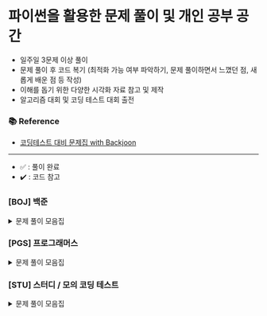 # 파이썬을 활용한 문제 풀이 및 개인 공부 공간

- 일주일 3문제 이상 풀이
- 문제 풀이 후 코드 복기 (최적화 가능 여부 파악하기, 문제 풀이하면서 느꼈던 점, 새롭게 배운 점 등 작성)
- 이해를 돕기 위한 다양한 시각화 자료 참고 및 제작
- 알고리즘 대회 및 코딩 테스트 대회 출전

### 📚 Reference
- [코딩테스트 대비 문제집 with Backjoon](https://github.com/tony9402/baekjoon)

---
- ✅ : 풀이 완료
- ✔️ : 코드 참고

### [BOJ] 백준

<details>
	<summary>문제 풀이 모음집</summary>
  </br>
	
  |코드 번호|이름|난이도|풀이 유형|풀이 코드|풀이 시간|상태|
  |:------:|:------|:------:|:------|:------|:------|:------:|
  |**_18258_**|	[큐2](https://www.acmicpc.net/problem/18258)|	실버 4|	`자료 구조`|	[18258_큐2.py](./[BOJ]/자료구조/18258_큐2.py)|	00:10:00.00|	✅|
  |**_10828_**|	[스택](https://www.acmicpc.net/problem/10828)|	실버 4|	`자료 구조`|	[10828_스택.py](./[BOJ]/자료구조/10828_스택.py)|	00:05:36.22|	✅|
  |**_1927_**|	★ [최소 힙](https://www.acmicpc.net/problem/1927)|	실버 2|	`자료 구조`|	[1927_최소힙.py](./[BOJ]/자료구조/1927_최소힙.py)|	00:04:39.75|	✅|
  |**_21922_**|	[학부 연구생 민상](https://www.acmicpc.net/problem/21922)|	골드 5|	`시뮬레이션`|	[21922_학부연구생민상.py](./[BOJ]/시뮬레이션/21922_학부연구생민상.py)|	01:07:49.42|	✅|
  |**_14503_**|	[로봇 청소기](https://www.acmicpc.net/problem/14503)|	골드 5|	`시뮬레이션`|	[14503_로봇청소기.py](./[BOJ]/시뮬레이션/14503_로봇청소기.py)|	00:26:31.48|	✅|
  |**_2529_**|	[부등호](https://www.acmicpc.net/problem/2529)|	실버 1|	`백 트래킹`|	[2529_부등호.py](./[BOJ]/백트래킹/2529_부등호.py)|	00:35:18.00|	✔️|
  |**_15686_**|	[치킨 배달](https://www.acmicpc.net/problem/15686)|	골드 5|	`백 트래킹`|	[15686_치킨배달.py](./[BOJ]/백트래킹/15686_치킨배달.py)|	01:13:04.00|	✔️|
  |**_9663_**|	★ [N-Queens](https://www.acmicpc.net/problem/9663)|	골드 4|	`백 트래킹`|	[9663_NQueens.py](./[BOJ]/백트래킹/9663_NQueens.py)|	00:54:16.97|	✅|
  |**_1003_**|	[피보나치 함수](https://www.acmicpc.net/problem/1003)|	실버 3|	`동적 프로그래밍`|	[1003_피보나치함수.py](./[BOJ]/동적프로그래밍/1003_피보나치함수.py)|	00:10:45.00|	✅|
  |**_11726_**|	[2xn 타일링](https://www.acmicpc.net/problem/11726)|	실버 3|	`동적 프로그래밍`|	[11726_2xn타일링.py](./[BOJ]/동적프로그래밍/11726_2xn타일링.py)|	00:10:56.31|	✅|
  |**_1912_**|	★ [연속 합](https://www.acmicpc.net/problem/1912)|	실버 2|	`동적 프로그래밍`|	[1912_연속합.py](./[BOJ]/동적프로그래밍/1912_연속합.py)|	00:17:34.18|	✔️|
  |**_11053_**|	★ [가장 긴 증가하는 부분 수열](https://www.acmicpc.net/problem/11053)|	실버 2|	`동적 프로그래밍`|	[11053_가장긴증가하는부분수열.py](./[BOJ]/동적프로그래밍/11053_가장긴증가하는부분수열.py)|	00:18:52.10|	✔️|
  |**_9251_**|	★ [LCS](https://www.acmicpc.net/problem/9251)|	골드 5|	`동적 프로그래밍`|	[9251_LCS.py](./[BOJ]/동적프로그래밍/9251_LCS.py)|	00:47:57.00|	✔️|
  |**_12865_**|	★ [평범한 배낭](https://www.acmicpc.net/problem/12865)|	골드 5|	`동적 프로그래밍`|	[12865_평범한배낭.py](./[BOJ]/동적프로그래밍/12865_평범한배낭.py)|	01:31:24.35|	✔️|
  |**_12852_**|	★ [1로 만들기 2](https://www.acmicpc.net/problem/12852)|	골드 5|	`동적 프로그래밍`|	[12852_1로만들기2.py](./[BOJ]/동적프로그래밍/12852_1로만들기2.py)|	00:38:30.09|	✅|
  |**_15486_**|	★ [퇴사2](https://www.acmicpc.net/problem/15486)|	골드 5|	`동적 프로그래밍`|	[15486_퇴사2.py](./[BOJ]/동적프로그래밍/15486_퇴사2.py)|	00:41:32.01|	✔️|
  |**_1018_**|	[체스판 다시 칠하기](https://www.acmicpc.net/problem/1018)|	실버 4|	`완전 탐색`|	[1018_체스판다시칠하기.py](./[BOJ]/완전탐색/1018_체스판다시칠하기.py)|	00:16:59.00|	✅|
  |**_1051_**|	[숫자 정사각형](https://www.acmicpc.net/problem/1051)|	실버 3|	`완전 탐색`|	[1051_숫자정사각형.py](./[BOJ]/완전탐색/1051_숫자정사각형.py)|	00:25:18.00|	✅|
  |**_2615_**|	★ [오목](https://www.acmicpc.net/problem/2529)|	실버 1|	`완전 탐색`|	[2615_오목.py](./[BOJ]/완전탐색/2615_오목.py)|	01:06:54.00|	✅|
  |**_2776_**|	[암기왕](https://www.acmicpc.net/problem/2776)|	실버 4|	`이분 탐색`|	[2776_암기왕.py](./[BOJ]/이분탐색/2776_암기왕.py)|	00:10:46.00|	✅|
  |**_11663_**|	[선분위의 점](https://www.acmicpc.net/problem/11663)|	실버 3|	`이분 탐색`|	[11663_선분위의점.py](./[BOJ]/이분탐색/11663_선분위의점.py)|	00:26:40.00|	✅|
  |**_1654_**|	[랜선자르기](https://www.acmicpc.net/problem/1654)|	실버 2|	`이분 탐색`|	[1654_랜선자르기.py](./[BOJ]/이분탐색/1654_랜선자르기.py)|	00:17:01.00|	✅|
  |**_2343_**|	[기타 레슨](https://www.acmicpc.net/problem/2343)|	실버 1|	`이분 탐색`|	[2343_기타레슨.py](./[BOJ]/이분탐색/2343_기타레슨.py)|	00:24:06.00|	✅|
  |**_17503_**|	★ [맥주 축제](https://www.acmicpc.net/problem/17503)|	실버 1|	`이분 탐색`|	[17503_맥주축제.py](./[BOJ]/이분탐색/17503_맥주축제.py)|	00:54:04.00|	✔️|
  |**_22871_**|	★ [징검다리 건너기](https://www.acmicpc.net/problem/22871)|	실버 1|	`이분 탐색`|	[22871_징검다리건너기.py](./[BOJ]/이분탐색/22871_징검다리건너기.py)|	01:13:16.57|	✔️|
  |**_1450_**|	★ [냅색 문제](https://www.acmicpc.net/problem/1450)|	골드 1|	`이분 탐색`|	[1450_냅섹문제.py](./[BOJ]/이분탐색/1450_냅섹문제.py)|	00:44:10.57|	✔️|
  |**_2470_**|	[두 용액](https://www.acmicpc.net/problem/2470)|	골드 5|	`투 포인터`|	[2470_두용액.py](./[BOJ]/투포인터/2470_두용액.py)|	00:29:08.00|	✅|
  |**_1260_**|	[DFS와 BFS](https://www.acmicpc.net/problem/1260)|	실버 2|	`그래프`|	[1260_DFS와BFS.py](./[BOJ]/그래프/1260_DFS와BFS.py)|	00:29:17.00|	✅|
  |**_1012_**|	[유기농 배추](https://www.acmicpc.net/problem/1012)|	실버 2|	`그래프`|	[1012_유기농배추.py](./[BOJ]/그래프/1012_유기농배추.py)|	00:07:48.38|	✅|
  |**_1697_**|	[숨바꼭질](https://www.acmicpc.net/problem/1697)|	실버 1|	`그래프`|	[1697_숨바꼭질.py](./[BOJ]/그래프/1697_숨바꼭질.py)|	00:31:22.00|	✅|
  |**_2667_**|	[단지 번호 붙이기](https://www.acmicpc.net/problem/2667)|	실버 1|	`그래프`|	[2667_단지번호붙이기.py](./[BOJ]/그래프/2667_단지번호붙이기.py)|	00:23:30.00| ✅|
  |**_1325_**|	[효율적인 해킹](https://www.acmicpc.net/problem/1325)|	실버 1|	`그래프`|	[1325_효율적인해킹.py](./[BOJ]/그래프/1325_효율적인해킹.py)|	00:19:50.00|	✅|
  |**_1707_**|	[이분 그래프](https://www.acmicpc.net/problem/1707)|	골드 4|	`그래프`|	[1707_이분그래프.py](./[BOJ]/그래프/1707_이분그래프.py)|	00:43:30.00|	✔️|
  |**_2573_**|	[빙산](https://www.acmicpc.net/problem/2573)|	골드 4|	`그래프`|	[2573_빙산.py](./[BOJ]/그래프/2573_빙산.py)|	00:19:26.03|	✅|
  |**_10282_**|	★ [해킹](https://www.acmicpc.net/problem/10282)|	골드 4|	`그래프`|	[10282_해킹.py](./[BOJ]/그래프/10282_해킹.py)|	00:10:28.93|	✅|
  |**_1753_**|	★ [최단경로](https://www.acmicpc.net/problem/1753)|	골드 4|	`그래프`|	[1753_최단경로.py](./[BOJ]/그래프/1753_최단경로.py)|	00:20:07.78|	✅|
  |**_16118_**|	★ [달빛 여우](https://www.acmicpc.net/problem/16118)|	골드 1|	`그래프`|	[16118_달빛여우.py](./[BOJ]/그래프/16118_달빛여우.py)|	00:55:37.00|	✔️|
  |**_27961_**|	[고양이는 많을수록 좋다](https://www.acmicpc.net/problem/27961)|	브론즈 1|	`그리디`|	[27961_고양이는많을수록좋다.py](./[BOJ]/그리디/27961_고양이는많을수록좋다.py)|	00:09:23.00|	✅|
  |**_11399_**|	[ATM](https://www.acmicpc.net/problem/11399)|	실버 4|	`그리디`|	[11399_ATM.py](./[BOJ]/그리디/11399_ATM.py)|	00:15:18.00|	✅|
  |**_12933_**|	[오리](https://www.acmicpc.net/problem/12933)|	실버 2|	`그리디`|	[12933_오리.py](./[BOJ]/그리디/12933_오리.py)|	00:35:52.00|	✔️|
  |**_1946_**|	[신입 사원](https://www.acmicpc.net/problem/1946)|	실버 1|	`그리디`|	[1946_신입사원.py](./[BOJ]/그리디/1946_신입사원.py)|	00:15:40.00|	✅|
  |**_1931_**|	★ [회의실 배정](https://www.acmicpc.net/problem/1931)|	골드 5|	`그리디`|	[1931_회의실배정.py](./[BOJ]/그리디/1931_회의실배정.py)|	00:08:39.91|	✅|
  |**_19598_**|	★ [최소 회의실 개수](https://www.acmicpc.net/problem/19598)|	골드 5|	`그리디`|	[19598_최소회의실개수.py](./[BOJ]/그리디/19598_최소회의실개수.py)|	01:15:27.00|	✔️|
  |**_1781_**|	★ [컵라면](https://www.acmicpc.net/problem/1781)|	골드 2|	`그리디`|	[1781_컵라면.py](./[BOJ]/그리디/1781_컵라면.py)|	00:23:03.00|	✅|
</details>



### [PGS] 프로그래머스

<details>
	<summary>문제 풀이 모음집</summary>
  </br>
  
  |코드 번호|이름|난이도|풀이 유형|풀이 코드|풀이 시간|상태|
  |:------:|:------|:------:|:------|:------|:------|:------:|
  |**_92343_**|	[양과 늑대](https://school.programmers.co.kr/learn/courses/30/lessons/92343)|	Lv. 3|	`완전 탐색`|	[양과늑대.py](./[PGS]/양과늑대.py)|	00:00:00.00|	✔️|
  |**_12906_**|	[같은 숫자는 싫어](https://school.programmers.co.kr/learn/courses/30/lessons/12906)|	Lv. 1|	`자료 구조`|	[1_같은숫자는싫어.py](./[PGS]/자료구조/1_같은숫자는싫어.py)|	00:02:50.30|	✅|
  |**_42586_**|	[기능 개발](https://school.programmers.co.kr/learn/courses/30/lessons/42586)|	Lv. 2|	`자료 구조`|	[2_기능개발.py](./[PGS]/자료구조/2_기능개발.py)|	00:17:51.46|	✅|
  |**_12909_**|	[올바른 괄호](https://school.programmers.co.kr/learn/courses/30/lessons/12909)|	Lv. 2|	`자료 구조`|	[3_올바른괄호.py](./[PGS]/자료구조/3_올바른괄호.py)|	00:05:07.88|	✅|
  |**_42587_**|	[프로세스](https://school.programmers.co.kr/learn/courses/30/lessons/42587)|	Lv. 2|	`자료 구조`|	[4_프로세스.py](./[PGS]/자료구조/4_프로세스.py)|	00:12:06.44|	✅|
  |**_42583_**|	★ [다리를 지나는 트럭](https://school.programmers.co.kr/learn/courses/30/lessons/42583)|	Lv. 2|	`자료 구조`|	[5_다리를지나는트럭.py](./[PGS]/자료구조/5_다리를지나는트럭.py)|	00:57:47.70|	✅|
  |**_42584_**|	★ [주식 가격](https://school.programmers.co.kr/learn/courses/30/lessons/42584)|	Lv. 2|	`자료 구조`|	[6_주식가격.py](./[PGS]/자료구조/6_주식가격.py)|	00:27:52.10|	✅|
  |**_42626_**|	[더맵게](https://school.programmers.co.kr/learn/courses/30/lessons/42626)|	Lv. 2|	`자료 구조`|	[42626_더맵게.py](./[PGS]/자료구조/42626_더맵게.py)|	00:12:01.10|	✅|
  |**_86491_**|	[최소 직사각형](https://school.programmers.co.kr/learn/courses/30/lessons/86491)|	Lv. 1|	`완전 탐색`|	[1_최소직사각형.py](./[PGS]/완전탐색/1_최소직사각형.py)|	00:33:11.71|	✅|
  |**_42840_**|	[모의고사](https://school.programmers.co.kr/learn/courses/30/lessons/42840)|	Lv. 1|	`완전 탐색`|	[2_모의고사.py](./[PGS]/완전탐색/2_모의고사.py)|00:12:53.97|	✅|
  |**_42839_**|	[소수 찾기](https://school.programmers.co.kr/learn/courses/30/lessons/42839)|	Lv. 2|	`완전 탐색`|	[3_소수찾기.py](./[PGS]/완전탐색/3_소수찾기.py)|	00:09:45.89|	✅|
  |**_42842_**|	[카펫](https://school.programmers.co.kr/learn/courses/30/lessons/42842)|	Lv. 2|	`완전 탐색`|	[4_카펫.py](./[PGS]/완전탐색/4_카펫.py)|	00:14:31.14|	✅|
  |**_87946_**|	★ [피로도](https://school.programmers.co.kr/learn/courses/30/lessons/87946)|	Lv. 2|	`완전 탐색`|	[5_피로도.py](./[PGS]/완전탐색/5_피로도.py)|	00:25:18.70|	✅|
  |**_86971_**|	★ [전력망을 둘로 나누기](https://school.programmers.co.kr/learn/courses/30/lessons/86971)|	Lv. 2|	`완전 탐색`|	[6_전력망을둘로나누기.py](./[PGS]/완전탐색/6_전력망을둘로나누기.py)|	00:55:45.07|	✅|
  |**_84512_**|	[모음 사전](https://school.programmers.co.kr/learn/courses/30/lessons/84512)|	Lv. 2|	`완전 탐색`|	[7_모음사전.py](./[PGS]/완전탐색/7_모음사전.py)|	00:37:54.06|	✅|
  |**_43165_**|	[타겟 넘버](https://school.programmers.co.kr/learn/courses/30/lessons/43165)|	Lv. 2|	`그래프`|	[1_타겟넘버.py](./[PGS]/그래프/1_타겟넘버.py)|	00:08:53.32|	✅|
  |**_43162_**|	[네트워크](https://school.programmers.co.kr/learn/courses/30/lessons/43162)|	Lv. 3|	`그래프`|	[2_네트워크.py](./[PGS]/그래프/2_네트워크.py)|  00:07:38.24|	✅|
  |**_1844_**|	[게임 맵 최단 거리](https://school.programmers.co.kr/learn/courses/30/lessons/1844)|	Lv. 2|	`그래프`|	[3_게임맵최단거리.py](./[PGS]/그래프/3_게임맵최단거리.py)|	00:13:24.78|	✅|
  |**_43163_**|	★ [단어 변환](https://school.programmers.co.kr/learn/courses/30/lessons/43163)|	Lv. 3|	`그래프`|	[4_단어변환.py](./[PGS]/그래프/4_단어변환.py)|	00:14:02.94|	✅|
  |**_87694_**|	★ [아이템 줍기](https://school.programmers.co.kr/learn/courses/30/lessons/87694)|	Lv. 3|	`그래프`|	[5_아이템줍기.py](./[PGS]/그래프/5_아이템줍기.py)|	01:18:22.23|	✔️|
  |**_43164_**|	★ [여행 경로](https://school.programmers.co.kr/learn/courses/30/lessons/43164)|	Lv. 3|	`그래프`|	[6_여행경로.py](./[PGS]/그래프/6_여행경로.py)|	00:40:12.60|	✅|
  |**_84021_**|	★ [퍼즐 조각 채우기](https://school.programmers.co.kr/learn/courses/30/lessons/84021)|	Lv. 3|	`그래프`|	[7_퍼즐조각채우기.py](./[PGS]/그래프/7_퍼즐조각채우기.py)|	02:27:06.48|	✔️|
  |**_1845_**|	[폰켓몬](https://school.programmers.co.kr/learn/courses/30/lessons/1845)|	Lv. 1|	`해시`|	[1_폰켓몬.py](./[PGS]/해시/1_폰켓몬.py)|	00:09:18.80|	✅|
  |**_42576_**|	[완주하지 못한 선수](https://school.programmers.co.kr/learn/courses/30/lessons/42576)|	Lv. 1|	`해시`|	[2_완주하지못한선수.py](./[PGS]/해시/2_완주하지못한선수.py)|  00:05:28.41|	✅|
  |**_42577_**|	[전화번호 목록](https://school.programmers.co.kr/learn/courses/30/lessons/42577)|	Lv. 2|	`해시`|	[3_전화번호목록.py](./[PGS]/해시/3_전화번호목록.py)|	00:12:00.07|	✅|
  |**_42578_**|	[의상](https://school.programmers.co.kr/learn/courses/30/lessons/42578)|	Lv. 2|	`해시`|	[4_의상.py](./[PGS]/해시/4_의상.py)|	00:16:01.22|	✅|
  |**_42579_**|	[베스트 앨범](https://school.programmers.co.kr/learn/courses/30/lessons/42579)|	Lv. 3|	`해시`|	[5_베스트앨범.py](./[PGS]/해시/5_베스트앨범.py)|	00:14:32.18|	✅|


</details>



### [STU] 스터디 / 모의 코딩 테스트

<details>
	<summary>문제 풀이 모음집</summary>
  </br>
  
  |코드 번호|이름|난이도|미팅 유형|미팅 날짜|풀이 코드|상태|
  |:------:|:------|:------:|:------|:------|:------|:------:|
  |**_388351_**|	[유연 근무제](https://school.programmers.co.kr/learn/courses/30/lessons/388351)|	Lv. 1|	`모의 코딩테스트`|  25.02.28|	[1_유연근무제.py](./[STU]/25.02.28/1_유연근무제.py)|  ✅|
  |**_388352_**|	[비밀 코드 해독](https://school.programmers.co.kr/learn/courses/30/lessons/388352)|	Lv. 2|	`모의 코딩테스트`|  25.02.28|	[2_비밀코드해독.py](./[STU]/25.02.28/2_비밀코드해독.py)|	✅|
  |**_388353_**|	[지게차와 크레인](https://school.programmers.co.kr/learn/courses/30/lessons/388353)|	Lv. 2|	`모의 코딩테스트`|  25.02.28|	[3_지게차와크레인.py](./[STU]/25.02.28/3_지게차와크레인.py)|	✅|
  |**_388354_**|	[홀짝 트리](https://school.programmers.co.kr/learn/courses/30/lessons/388354)|	Lv. 3|	`모의 코딩테스트`|  25.02.28|	[4_홀짝트리.py](./[STU]/25.02.28/4_홀짝트리.py)|	(시간초과)❌|
  

</details>



<!-- 
### [LTC] 리트코드

<details>
	<summary>문제 풀이 모음집</summary>
  </br>
  
  |코드 번호|이름|난이도|풀이 코드|풀이 시간|풀이 유형|
  |:-----:|:-----|:-----:|:-----|:-----|:-----|

</details>

### [CFS] 코드포스

<details>
	<summary>문제 풀이 모음집</summary>
  </br>
  
  |코드 번호|이름|난이도|풀이 코드|풀이 시간|풀이 유형|
  |:-----:|:-----|:-----:|:-----|:-----|:-----|

</details>

### [SEA] 삼성 SW Expert Academy

<details>
	<summary>문제 풀이 모음집</summary>
  </br>
  
  |코드 번호|이름|난이도|풀이 코드|풀이 시간|풀이 유형|
  |:-----:|:-----|:-----:|:-----|:-----|:-----|

</details>

### [STU] 개인 공부 자료
 -->
